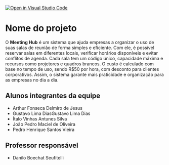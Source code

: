[![Open in Visual Studio Code](https://classroom.github.com/assets/open-in-vscode-2e0aaae1b6195c2367325f4f02e2d04e9abb55f0b24a779b69b11b9e10269abc.svg)](https://classroom.github.com/online_ide?assignment_repo_id=18793599&assignment_repo_type=AssignmentRepo)
# Nome do projeto
O **Meeting Hub** é um sistema que ajuda empresas a organizar o uso de suas salas de reunião de forma simples e eficiente. Com ele, é possível reservar salas em diferentes locais, verificar horários disponíveis e evitar conflitos de agenda. Cada sala tem um código único, capacidade máxima e recursos como projetores e quadros brancos. O custo é calculado com base no tempo de uso, sendo R$50 por hora, com desconto para clientes corporativos. Assim, o sistema garante mais praticidade e organização para as empresas no dia a dia.

## Alunos integrantes da equipe

* Arthur Fonseca Delmiro de Jesus
* Gustavo Lima DiasGustavo Lima Dias
* Ítalo Vinhas Antunes Silva
* João Pedro Maciel de Oliveira
* Pedro Henrique Santos Vieira


## Professor responsável 

* Danilo Boechat Seufitelli


